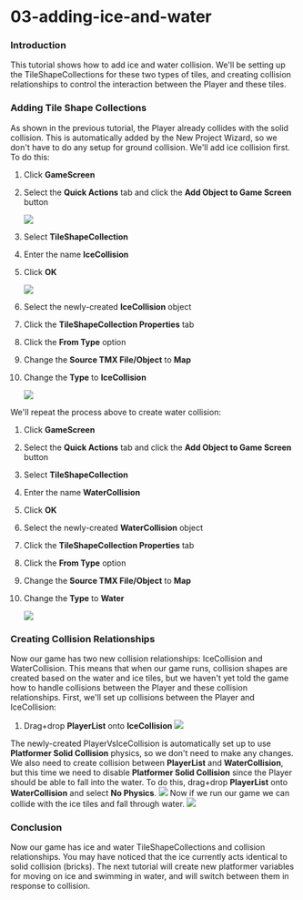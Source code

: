 # 03-adding-ice-and-water

### Introduction

This tutorial shows how to add ice and water collision. We'll be setting up the TileShapeCollections for these two types of tiles, and creating collision relationships to control the interaction between the Player and these tiles.

### Adding Tile Shape Collections

As shown in the previous tutorial, the Player already collides with the solid collision. This is automatically added by the New Project Wizard, so we don't have to do any setup for ground collision. We'll add ice collision first. To do this:

1. Click **GameScreen**
2.  Select the **Quick Actions** tab and click the **Add Object to Game Screen** button

    ![](../../../../media/2023-02-img\_63e037b075cad.png)
3. Select **TileShapeCollection**
4. Enter the name **IceCollision**
5.  Click **OK**

    ![](../../../../media/2021-04-img\_6075038fee823.png)
6. Select the newly-created **IceCollision** object
7. Click the **TileShapeCollection Properties** tab
8. Click the **From Type** option
9. Change the **Source TMX File/Object** to **Map**
10. Change the **Type** to **IceCollision**

    ![](../../../../media/2023-02-img\_63e03832d521a.png)

We'll repeat the process above to create water collision:

1. Click **GameScreen**
2. Select the **Quick Actions** tab and click the **Add Object to Game Screen** button
3. Select **TileShapeCollection**
4. Enter the name **WaterCollision**
5. Click **OK**
6. Select the newly-created **WaterCollision** object
7. Click the **TileShapeCollection Properties** tab
8. Click the **From Type** option
9. Change the **Source TMX File/Object** to **Map**
10. Change the **Type** to **Water**

    ![](../../../../media/2023-02-img\_63e03881857da.png)

### Creating Collision Relationships

Now our game has two new collision relationships: IceCollision and WaterCollision. This means that when our game runs, collision shapes are created based on the water and ice tiles, but we haven't yet told the game how to handle collisions between the Player and these collision relationships. First, we'll set up collisions between the Player and IceCollision:

1. Drag+drop **PlayerList** onto **IceCollision** [![](../../../../media/2021-04-05\_16-16-01.gif)](../../../../media/2021-04-05\_16-16-01.gif)

The newly-created PlayerVsIceCollision is automatically set up to use **Platformer Solid Collision** physics, so we don't need to make any changes. We also need to create collision between **PlayerList** and **WaterCollision**, but this time we need to disable **Platformer Solid Collision** since the Player should be able to fall into the water. To do this, drag+drop **PlayerList** onto **WaterCollision** and select **No Physics**. [![](../../../../media/2021-04-05\_16-18-42.gif)](../../../../media/2021-04-05\_16-18-42.gif) Now if we run our game we can collide with the ice tiles and fall through water. [![](../../../../media/2021-04-05\_16-20-22.gif)](../../../../media/2021-04-05\_16-20-22.gif)

### Conclusion

Now our game has ice and water TileShapeCollections and collision relationships. You may have noticed that the ice currently acts identical to solid collision (bricks). The next tutorial will create new platformer variables for moving on ice and swimming in water, and will switch between them in response to collision. &#x20;
